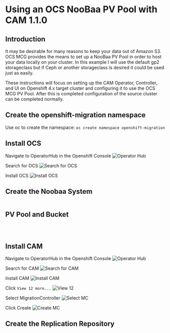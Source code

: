 Using an OCS NooBaa PV Pool with CAM 1.1.0
==========================================

Introduction
------------
It may be desirable for many reasons to keep your data out of Amazon S3. OCS MCG provides the means to set up a NooBaa PV Pool in order to host your data locally on your cluster. In this example I will use the default gp2 storageclass but if Ceph or another storageclass is desired it could be used just as easily.

These instructions will focus on setting up the CAM Operator, Controller, and UI on Openshift 4.x target cluster and configuring it to use the OCS MCG PV Pool. After this is completed configuration of the source cluster can be completed normally.

Create the openshift-migration namespace
----------------------------------------
Use oc to create the namespace:
```oc create namespace openshift-migration```

Install OCS
-----------
Navigate to OperatorHub in the Openshift Console
![Operator Hub](https://github.com/jmontleon/blogpost/blob/master/OHub.png)

Search for OCS
![Search for OCS](https://github.com/jmontleon/blogpost/blob/master/OCSSearch.png)

Install OCS
![Install OCS](https://github.com/jmontleon/blogpost/blob/master/OCSInstall.png)

Create the Noobaa System
------------------------
```

```

PV Pool and Bucket
------------------
```

```

```

```

```

```

Install CAM
-----------
Navigate to OperatorHub in the Openshift Console
![Operator Hub](https://github.com/jmontleon/blogpost/blob/master/OHub.png)

Search for CAM
![Search for CAM](https://github.com/jmontleon/blogpost/blob/master/CAMSearch.png)

Install CAM
![Install CAM](https://github.com/jmontleon/blogpost/blob/master/CAMInstall.png)

Click `View 12 more...`
![View 12](https://github.com/jmontleon/blogpost/blob/master/View12.png)

Select MigrationController
![Select MC](https://github.com/jmontleon/blogpost/blob/master/SelectMC.png)

Click Create
![Create MC](https://github.com/jmontleon/blogpost/blob/master/CreateMC.png)

Create the Replication Repository
---------------------------------

